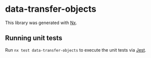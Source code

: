 # data-transfer-objects

This library was generated with [Nx](https://nx.dev).

## Running unit tests

Run `nx test data-transfer-objects` to execute the unit tests via [Jest](https://jestjs.io).
